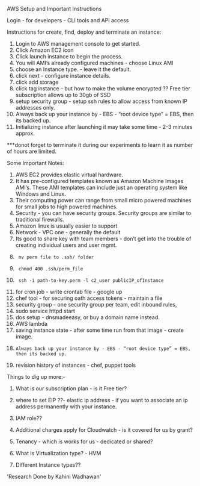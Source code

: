 

AWS Setup and Important Instructions 

Login - for developers - CLI tools and API access 

Instructions for create, find, deploy and terminate an instance: 

1. Login to AWS management console to get started. 
2. Click Amazon EC2 icon 
3. Click launch instance to begin the process. 
4. You will AMI’s already configured machines - choose Linux AMI 
5. choose an Instance type. - leave it the default. 
6. click next - configure instance details.
7. click add storage 
8. click tag instance - but how to make the volume encrypted ?? Free tier subscription allows up to 30gb of SSD
9. setup security group - setup ssh rules to allow access from known IP addresses only. 
10. Always back up your instance by - EBS - “root device type” = EBS, then its backed up. 
11. Initializing instance after launching it may take some time - 2-3 minutes approx. 

***donot forget to terminate it during our experiments to learn it as number of hours are limited. 

Some Important Notes:

1. AWS EC2 provides elastic virtual hardware.
2. It has pre-configured templates known as Amazon Machine Images AMI’s. These AMI templates can include just an operating system like Windows and Linux. 
3. Their computing power can range from small micro powered machines for small jobs to high powered machines. 
4. Security - you can have security groups. Security groups are similar to traditional firewalls.
1. Amazon linux is usually easier to support 
3. Network - VPC one - generally the default 
4. Its good to share key with team members - don’t get into the trouble of creating individual users and user mgmt. 
5.		mv perm file to .ssh/ folder 
6. 		chmod 400 .ssh/perm_file
7. 		ssh -i path-to-key.perm -l c2_user publicIP_ofInstance 
8. for cron job - write crontab file - google up 
9. chef tool - for securing oath access tokens - maintain a file 
10. security group - one security group per team, edit inbound rules, 
11. sudo service httpd start 
12. dos setup - dnsmadeeasy, or buy a domain name instead.  
13. AWS lambda 
14. saving instance state - after some time run from that image - create image. 
15. 	Always back up your instance by - EBS - “root device type” = EBS, then its backed up. 
16. revision history of instances - chef, puppet tools 


Things to dig up more:- 
1. What is our subscription plan - is it Free tier? 

2. where to set EIP ??- elastic ip address - if you want to associate an ip address permanently with your instance. 
3. IAM role?? 
4. Additional charges apply for Cloudwatch - is it covered for us by grant? 
5. Tenancy - which is works for us - dedicated or shared? 
6. What is Virtualization type? - HVM 
7. Different Instance types??  

'Research Done by Kahini Wadhawan'
